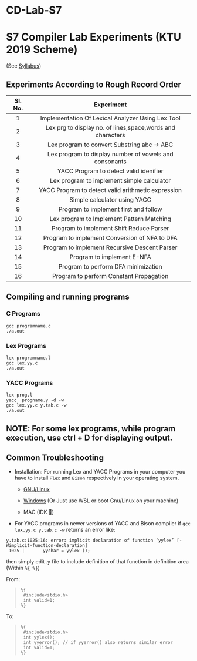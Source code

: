 # CD-Lab-S7
# S7 Compiler Lab Experiments (KTU 2019 Scheme)

(See [Syllabus](https://drive.google.com/file/d/1Rioof9iXXxhx8r6v0KyUyEd0BAUTCSba/view))

## Experiments According to Rough Record Order

| **Sl. No.** |                        **Experiment**                        |
| :---------: | :----------------------------------------------------------: |
|      1      |      Implementation Of Lexical Analyzer Using Lex Tool       |
|      2      | Lex prg to display no. of lines,space,words and characters   |
|      3      |          Lex program to convert Substring abc -> ABC         |
|      4      |    Lex program to display number of vowels and consonants    |
|      5      |            YACC Program to detect valid idenifier            |
|      6      |          Lex program to implement simple calculator          |
|      7      |      YACC Program to detect valid arithmetic expression      |
|      8      |                 Simple calculator using YACC                 |
|      9      |            Program to implement first and follow             |
|     10      |          Lex program to Implement Pattern Matching           |
|     11      |           Program to implement Shift Reduce Parser           |
|     12      |        Program to implement Conversion of NFA to DFA         |
|     13      |        Program to implement Recursive Descent Parser         |
|     14      |                   Program to implement E-NFA                 |
|     15      |              Program to perform DFA minimization             |
|     16      |           Program to perform Constant Propagation            |

## Compiling and running programs

### C Programs

```
gcc programname.c 
./a.out
```

### Lex Programs

```
lex programname.l
gcc lex.yy.c 
./a.out
```

### YACC Programs

```
lex prog.l
yacc  progname.y -d -w
gcc lex.yy.c y.tab.c -w
./a.out
```
## NOTE: For some lex programs, while program execution, use ctrl + D for displaying output.

## Common Troubleshooting

- Installation: For running Lex and YACC Programs in your computer you have to install `Flex` and `Bison` respectively in your operating system.

    - [GNU/Linux](https://anandgharu.wordpress.com/wp-content/uploads/2018/02/how-to-install-lex-yacc.pdf)

    - [Windows](https://thesvgway.wordpress.com/2013/10/09/how-to-compile-run-lex-yacc-programs-on-windows/)
    (Or Just use WSL or boot Gnu/Linux on your machine)
    - MAC (IDK 🤷)
- For YACC programs in newer versions of YACC and Bison compiler if `gcc lex.yy.c y.tab.c -w` returns an error like:
```
y.tab.c:1025:16: error: implicit declaration of function ‘yylex’ [-Wimplicit-function-declaration]
 1025 |       yychar = yylex ();
```

then simply edit .y file to include definition of that function in definition area (Within `%{ %}`)

From:

> ```
> %{
>  #include<stdio.h>
>  int valid=1;
> %}
>  ```

To:

>  ```
>  %{
>   #include<stdio.h>
>   int yylex();
>   int yyerror(); // if yyerror() also returns similar error
>   int valid=1;
>  %}
>  ```
